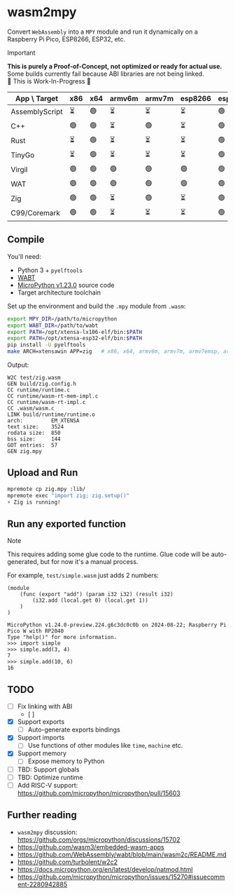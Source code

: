 # wasm2mpy

Convert `WebAssembly` into a `MPY` module and run it dynamically on a Raspberry Pi Pico, ESP8266, ESP32, etc.

> [!IMPORTANT]
> **This is purely a Proof-of-Concept, not optimized or ready for actual use.**  
> Some builds currently fail because ABI libraries are not being linked.  
> 🚧 This is Work-In-Progress 🚧

| App \ Target   | x86   | x64   | armv6m   | armv7m   | esp8266  | esp32       |
|----------------|-------|-------|----------|----------|----------|-------------|
| AssemblyScript | ⏳    | 🟢    | ⏳       | ⏳       | ⏳       | 🟢          |
| C++            | 🟢    | 🟢    | ⏳       | 🟢       | ⏳       | 🟢          |
| Rust           | ⏳    | 🟢    | ⏳       | ⏳       | ⏳       | 🟢          |
| TinyGo         | ⏳    | 🟢    | ⏳       | ⏳       | ⏳       | 🟢          |
| Virgil         | 🟢    | 🟢    | 🟢       | 🟢       | 🟢       | 🟢          |
| WAT            | 🟢    | 🟢    | 🟢       | 🟢       | 🟢       | 🟢          |
| Zig            | 🟢    | 🟢    | ⏳       | 🟢       | ⏳       | 🟢          |
| C99/Coremark   | 🟢    | 🟢    | ⏳       | ⏳       | ⏳       | 🟢          |

## Compile

You'll need:

- Python 3 + `pyelftools`
- [WABT](https://github.com/WebAssembly/wabt/releases/tag/1.0.36)
- [MicroPython v1.23.0](https://github.com/micropython/micropython) source code
- Target architecture toolchain

Set up the environment and build the `.mpy` module from `.wasm`:

```sh
export MPY_DIR=/path/to/micropython
export WABT_DIR=/path/to/wabt
export PATH=/opt/xtensa-lx106-elf/bin:$PATH
export PATH=/opt/xtensa-esp32-elf/bin:$PATH
pip install -U pyelftools
make ARCH=xtensawin APP=zig   # x86, x64, armv6m, armv7m, armv7emsp, armv7emdp, xtensa, xtensawin
```

Output:

```log
W2C test/zig.wasm
GEN build/zig.config.h
CC runtime/runtime.c
CC runtime/wasm-rt-mem-impl.c
CC runtime/wasm-rt-impl.c
CC .wasm/wasm.c
LINK build/runtime/runtime.o
arch:         EM_XTENSA
text size:    3524
rodata size:  850
bss size:     144
GOT entries:  57
GEN zig.mpy
```

## Upload and Run

```sh
mpremote cp zig.mpy :lib/
mpremote exec "import zig; zig.setup()"
⚡ Zig is running!
```

## Run any exported function

> [!NOTE]
> This requires adding some glue code to the runtime.
> Glue code will be auto-generated, but for now it's a manual process.

For example, `test/simple.wasm` just adds 2 numbers:

```wat
(module
    (func (export "add") (param i32 i32) (result i32)
        (i32.add (local.get 0) (local.get 1))
    )
)
```

```log
MicroPython v1.24.0-preview.224.g6c3dc0c0b on 2024-08-22; Raspberry Pi Pico W with RP2040
Type "help()" for more information.
>>> import simple
>>> simple.add(3, 4)
7
>>> simple.add(10, 6)
16
```

## TODO

- [ ] Fix linking with ABI
  - [ ] 
- [x] Support exports
  - [ ] Auto-generate exports bindings
- [x] Support imports
  - [ ] Use functions of other modules like `time`, `machine` etc.
- [x] Support memory
  - [ ] Expose memory to Python
- [ ] TBD: Support globals
- [ ] TBD: Optimize runtime
- [ ] Add RISC-V support: https://github.com/micropython/micropython/pull/15603

## Further reading

- `wasm2mpy` discussion: https://github.com/orgs/micropython/discussions/15702
- https://github.com/wasm3/embedded-wasm-apps
- https://github.com/WebAssembly/wabt/blob/main/wasm2c/README.md
- https://github.com/turbolent/w2c2
- https://docs.micropython.org/en/latest/develop/natmod.html
- https://github.com/micropython/micropython/issues/15270#issuecomment-2280942885
